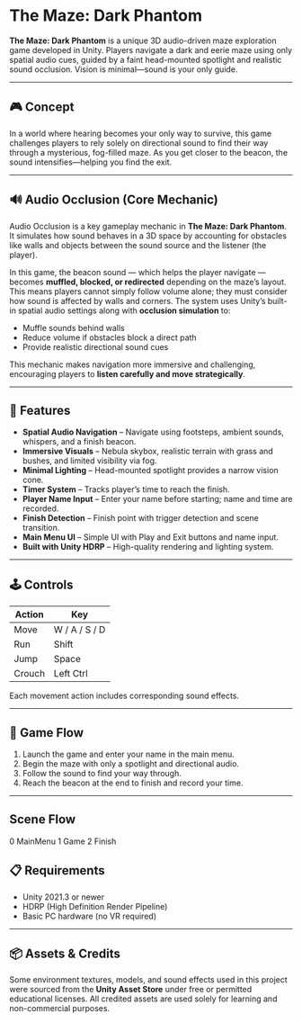 # The Maze: Dark Phantom

**The Maze: Dark Phantom** is a unique 3D audio-driven maze exploration game developed in Unity. Players navigate a dark and eerie maze using only spatial audio cues, guided by a faint head-mounted spotlight and realistic sound occlusion. Vision is minimal—sound is your only guide.

---

## 🎮 Concept

In a world where hearing becomes your only way to survive, this game challenges players to rely solely on directional sound to find their way through a mysterious, fog-filled maze. As you get closer to the beacon, the sound intensifies—helping you find the exit.

---

## 🔊 Audio Occlusion (Core Mechanic)

Audio Occlusion is a key gameplay mechanic in **The Maze: Dark Phantom**. It simulates how sound behaves in a 3D space by accounting for obstacles like walls and objects between the sound source and the listener (the player). 

In this game, the beacon sound — which helps the player navigate — becomes **muffled, blocked, or redirected** depending on the maze’s layout. This means players cannot simply follow volume alone; they must consider how sound is affected by walls and corners. The system uses Unity’s built-in spatial audio settings along with **occlusion simulation** to:

- Muffle sounds behind walls
- Reduce volume if obstacles block a direct path
- Provide realistic directional sound cues

This mechanic makes navigation more immersive and challenging, encouraging players to **listen carefully and move strategically**.

---

## 🚀 Features

- **Spatial Audio Navigation** – Navigate using footsteps, ambient sounds, whispers, and a finish beacon.
- **Immersive Visuals** – Nebula skybox, realistic terrain with grass and bushes, and limited visibility via fog.
- **Minimal Lighting** – Head-mounted spotlight provides a narrow vision cone.
- **Timer System** – Tracks player’s time to reach the finish.
- **Player Name Input** – Enter your name before starting; name and time are recorded.
- **Finish Detection** – Finish point with trigger detection and scene transition.
- **Main Menu UI** – Simple UI with Play and Exit buttons and name input.
- **Built with Unity HDRP** – High-quality rendering and lighting system.

---

## 🕹️ Controls

| Action   | Key        |
|----------|------------|
| Move     | W / A / S / D |
| Run      | Shift      |
| Jump     | Space      |
| Crouch   | Left Ctrl  |

Each movement action includes corresponding sound effects.

---

## 🏁 Game Flow

1. Launch the game and enter your name in the main menu.
2. Begin the maze with only a spotlight and directional audio.
3. Follow the sound to find your way through.
4. Reach the beacon at the end to finish and record your time.

---

## Scene Flow
0 MainMenu
1 Game
2 Finish

## 📋 Requirements

- Unity 2021.3 or newer
- HDRP (High Definition Render Pipeline)
- Basic PC hardware (no VR required)

---

## 📦 Assets & Credits

Some environment textures, models, and sound effects used in this project were sourced from the **Unity Asset Store** under free or permitted educational licenses. All credited assets are used solely for learning and non-commercial purposes.





